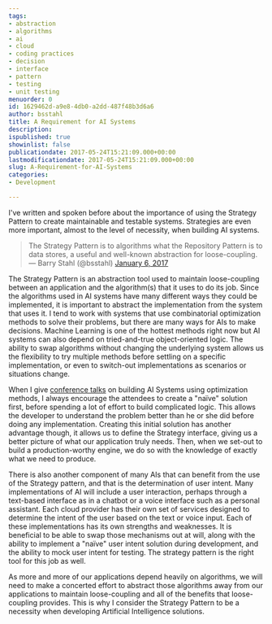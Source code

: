 ```yaml
---
tags:
- abstraction
- algorithms
- ai
- cloud
- coding practices
- decision
- interface
- pattern
- testing
- unit testing
menuorder: 0
id: 1629462d-a9e8-4db0-a2dd-487f48b3d6a6
author: bsstahl
title: A Requirement for AI Systems
description: 
ispublished: true
showinlist: false
publicationdate: 2017-05-24T15:21:09.000+00:00
lastmodificationdate: 2017-05-24T15:21:09.000+00:00
slug: A-Requirement-for-AI-Systems
categories:
- Development

---
```

I've written and spoken before about the importance of using the Strategy Pattern to create maintainable and testable systems. Strategies are even more important, almost to the level of necessity, when building AI systems.


> The Strategy Pattern is to algorithms what the Repository Pattern is to data stores, a useful and well-known abstraction for loose-coupling.
>  — Barry Stahl (@bsstahl) [January 6, 2017](https://twitter.com/bsstahl/status/817398427529003008)

 
The Strategy Pattern is an abstraction tool used to maintain loose-coupling between an application and the algorithm(s) that it uses to do its job. Since the algorithms used in AI systems have many different ways they could be implemented, it is important to abstract the implementation from the system that uses it. I tend to work with systems that use combinatorial optimization methods to solve their problems, but there are many ways for AIs to make decisions. Machine Learning is one of the hottest methods right now but AI systems can also depend on tried-and-true object-oriented logic. The ability to swap algorithms without changing the underlying system allows us the flexibility to try multiple methods before settling on a specific implementation, or even to switch-out implementations as scenarios or situations change.

When I give [conference talks]({PathToRoot}/Pages/Speaking-Engagements.html) on building AI Systems using optimization methods, I always encourage the attendees to create a "naïve" solution first, before spending a lot of effort to build complicated logic. This allows the developer to understand the problem better than he or she did before doing any implementation. Creating this initial solution has another advantage though, it allows us to define the Strategy interface, giving us a better picture of what our application truly needs. Then, when we set-out to build a production-worthy engine, we do so with the knowledge of exactly what we need to produce.

There is also another component of many AIs that can benefit from the use of the Strategy pattern, and that is the determination of user intent. Many implementations of AI will include a user interaction, perhaps through a text-based interface as in a chatbot or a voice interface such as a personal assistant. Each cloud provider has their own set of services designed to determine the intent of the user based on the text or voice input. Each of these implementations has its own strengths and weaknesses. It is beneficial to be able to swap those mechanisms out at will, along with the ability to implement a "naïve" user intent solution during development, and the ability to mock user intent for testing. The strategy pattern is the right tool for this job as well.

As more and more of our applications depend heavily on algorithms, we will need to make a concerted effort to abstract those algorithms away from our applications to maintain loose-coupling and all of the benefits that loose-coupling provides. This is why I consider the Strategy Pattern to be a necessity when developing Artificial Intelligence solutions.